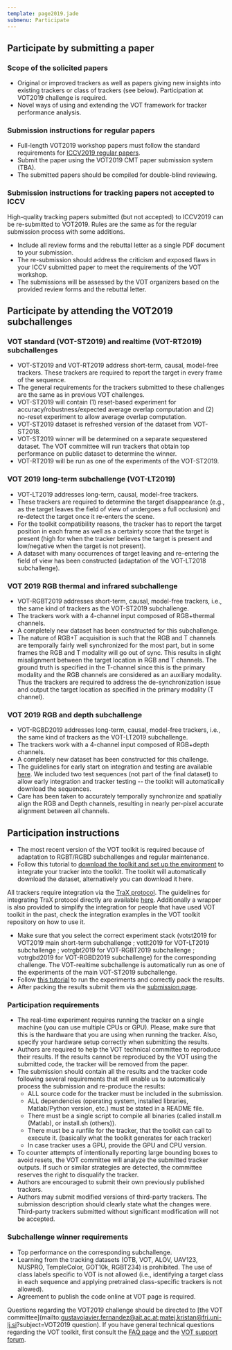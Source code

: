 ```yaml
---
template: page2019.jade
submenu: Participate
---
```


## Participate by submitting a paper

### Scope of the solicited papers

 * Original or improved trackers as well as papers giving new insights into existing trackers or class of trackers (see below). Participation at VOT2019 challenge is required.
 * Novel ways of using and extending the VOT framework for tracker performance analysis.

### Submission instructions for regular papers

 * Full-length VOT2019 workshop papers must follow the standard requirements for [ICCV2019 regular papers](http://iccv2019.thecvf.com/submission/main_conference/author_guidelines).
 * Submit the paper using the VOT2019 CMT paper submission system (TBA).
 * The submitted papers should be compiled for double-blind reviewing.

### Submission instructions for tracking papers not accepted to ICCV

High-quality tracking papers submitted (but not accepted) to ICCV2019 can be re-submitted to VOT2019. Rules are the same as for the regular submission process with some additions.

 * Include all review forms and the rebuttal letter as a single PDF document to your submission.
 * The re-submission should address the criticism and exposed flaws in your ICCV submitted paper to meet the requirements of the VOT workshop.
 * The submissions will be assessed by the VOT organizers based on the provided review forms and the rebuttal letter.

## Participate by attending the VOT2019 subchallenges

### VOT standard (VOT-ST2019) and realtime (VOT-RT2019) subchallenges
 * VOT-ST2019 and VOT-RT2019 address short-term, causal, model-free trackers. These trackers are required to report the target in every frame of the sequence.
 * The general requirements for the trackers submitted to these challenges are the same as in previous VOT challenges.
 * VOT-ST2019 will contain (1) reset-based experiment for accuracy/robustness/expected average overlap computation and (2) no-reset experiment to allow average overlap computation.
 * VOT-ST2019 dataset is refreshed version of the dataset from VOT-ST2018.
 * VOT-ST2019 winner will be determined on a separate sequestered dataset. The VOT committee will run trackers that obtain top performance on public dataset to determine the winner.
 * VOT-RT2019 will be run as one of the experiments of the VOT-ST2019.

###  VOT 2019 long-term subchallenge (VOT-LT2019)

 * VOT-LT2019 addresses long-term, causal, model-free trackers.
 * These trackers are required to determine the target disappearance (e.g., as the target leaves the field of view of undergoes a full occlusion) and re-detect the target once it re-enters the scene.
 * For the toolkit compatibility reasons, the tracker has to report the target position in each frame as well as a certainty score that the target is present (high for when the tracker believes the target is present and low/negative when the target is not present).
 * A dataset with many occurrences of target leaving and re-entering the field of view has been constructed (adaptation of the VOT-LT2018 subchallenge).


###  VOT 2019 RGB thermal and infrared subchallenge

 * VOT-RGBT2019 addresses short-term, causal, model-free trackers, i.e., the same kind of trackers as the VOT-ST2019 subchallenge.
 * The trackers work with a 4-channel input composed of RGB+thermal channels.
 * A completely new dataset has been constructed for this subchallenge.
 * The nature of RGB+T acquisition is such that the RGB and T channels are temporally fairly well synchronized for the most part, but in some frames the RGB and T modality will go out of sync. This results in slight misalignment between the target location in RGB and T channels. The ground truth is specified in the T-channel since this is the primary modality and the RGB channels are considered as an auxiliary modality. Thus the trackers are required to address the de-synchronization issue and output the target location as specified in the primary modality (T channel).

###  VOT 2019 RGB and depth subchallenge

 * VOT-RGBD2019 addresses long-term, causal, model-free trackers, i.e., the same kind of trackers as the VOT-LT2019 subchallenge.
 * The trackers work with a 4-channel input composed of RGB+depth channels.
 * A completely new dataset has been constructed for this challenge.
 * The guidelines for early start on integration and testing are available [here](http://www.votchallenge.net/howto/integration_channels.html). We included two test sequences (not part of the final dataset) to allow early integration and tracker testing -- the toolkit will automatically download the sequences.
 * Care has been taken to accurately temporally synchronize and spatially align the RGB and Depth channels, resulting in nearly per-pixel accurate alignment between all channels.

## Participation instructions

 * The most recent version of the VOT toolkit is required because of adaptation to RGBT/RGBD subchallenges and regular maintenance.
 * Follow this tutorial to [download the toolkit and set up the environment](http://www.votchallenge.net/howto/integration_channels.html) to integrate your tracker into the toolkit. The toolkit will automatically download the dataset, alternatively you can download it here.

All trackers require integration via the [TraX protocol](https://github.com/votchallenge/trax). The guidelines for integrating TraX protocol directly are available [here](https://trax.readthedocs.io/en/latest/tutorials.html). Additionally a wrapper is also provided to simplify the integration for people that have used VOT toolkit in the past, check the integration examples in the VOT toolkit repository on how to use it.

 * Make sure that you select the correct experiment stack (votst2019 for VOT2019 main short-term subchallenge ; votlt2019 for VOT-LT2019 subchallenge ; votrgbt2019 for VOT-RGBT2019 subchallenge ; votrgbd2019 for VOT-RGBD2019 subchallenge) for the corresponding challenge. The VOT-realtime subchallenge is automatically run as one of the experiments of the main VOT-ST2019 subchallenge.
 * Follow [this tutorial](/howto/perfeval.html) to run the experiments and correctly pack the results.
 * After packing the results submit them via the [submission page](http://submit.votchallenge.net).

### Participation requirements

 * The real-time experiment requires running the tracker on a single machine (you can use multiple CPUs or GPU). Please, make sure that this is the hardware that you are using when running the tracker. Also, specify your hardware setup correctly when submitting the results.
 * Authors are required to help the VOT technical committee to reproduce their results. If the results cannot be reproduced by the VOT using the submitted code, the tracker will be removed from the paper.
 * The submission should contain all the results and the tracker code following several requirements that will enable us to automatically process the submission and re-produce the results:
   * ALL source code for the tracker must be included in the submission.
   * ALL dependencies (operating system, installed libraries, Matlab/Python version, etc.) must be stated in a README file.
   * There must be a single script to compile all binaries (called install.m (Matlab), or install.sh (others)).
   * There must be a runfile for the tracker, that the toolkit can call to execute it. (basically what the toolkit generates for each tracker)
   * In case tracker uses a GPU, provide the GPU and CPU version.
 * To counter attempts of intentionally reporting large bounding boxes to avoid resets, the VOT committee will analyze the submitted tracker outputs. If such or similar strategies are detected, the committee reserves the right to disqualify the tracker.
 * Authors are encouraged to submit their own previously published trackers.
 * Authors may submit modified versions of third-party trackers. The submission description should clearly state what the changes were. Third-party trackers submitted without significant modification will not be accepted.

### Subchallenge winner requirements

 * Top performance on the corresponding subchallenge.
 * Learning from the tracking datasets (OTB, VOT, ALOV, UAV123, NUSPRO, TempleColor, GOT10k, RGBT234) is prohibited. The use of class labels specific to VOT is not allowed (i.e., identifying a target class in each sequence and applying pretrained class-specific trackers is not allowed).
 * Agreement to publish the code online at VOT page is required.


Questions regarding the VOT2019 challenge should be directed to [the VOT committee](mailto:gustavojavier.fernandez@ait.ac.at;matej.kristan@fri.uni-lj.si?subject=VOT2019 question). If you have general technical questions regarding the VOT toolkit, first consult the [FAQ page](/howto/faq.html) and the [VOT support forum](https://groups.google.com/forum/?hl=en#!forum/votchallenge-help).


